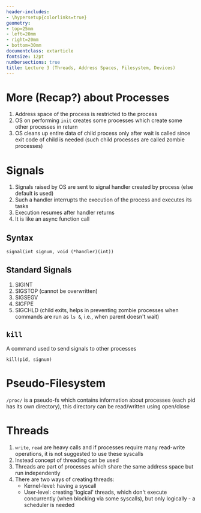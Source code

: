 ```yaml
---
header-includes:
- \hypersetup{colorlinks=true}
geometry:
- top=25mm
- left=20mm
- right=20mm
- bottom=30mm
documentclass: extarticle
fontsize: 12pt
numbersections: true
title: Lecture 3 (Threads, Address Spaces, Filesystem, Devices)
--- 
```


# More (Recap?) about Processes
1. Address space of the process is restricted to the process
1. OS on performing `init` creates some processes which create some other processes in return
1. OS cleans up entire data of child process only after wait is called since exit code of child is needed (such child processes are called zombie processes)

# Signals
1. Signals raised by OS are sent to signal handler created by process (else default is used)
1. Such a handler interrupts the execution of the process and executes its tasks
1. Execution resumes after handler returns
1. It is like an async function call

## Syntax
`signal(int signum, void (*handler)(int))`

## Standard Signals
1. SIGINT
1. SIGSTOP (cannot be overwritten)
1. SIGSEGV
1. SIGFPE
1. SIGCHLD (child exits, helps in preventing zombie processes when commands are run as `ls &`, i.e., when parent doesn't wait)

## `kill`
A command used to send signals to other processes

`kill(pid, signum)`

# Pseudo-Filesystem
`/proc/` is a pseudo-fs which contains information about processes (each pid has its own directory), this directory can be read/written using open/close

# Threads
1. `write`, `read` are heavy calls and if processes require many read-write operations, it is not suggested to use these syscalls
1. Instead concept of threading can be used
1. Threads are part of processes which share the same address space but run independently
1. There are two ways of creating threads:
    - Kernel-level: having a syscall
    - User-level: creating 'logical' threads, which don't execute concurrently (when blocking via some syscalls), but only logically - a scheduler is needed
